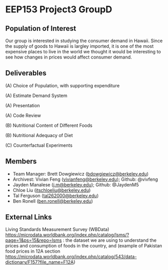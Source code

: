 # EEP153 Project3 GroupD

## Population of Interest 
Our group is interested in studying the consumer demand in Hawaii. Since the supply of goods to Hawaii is largley imported, it is one of the most expensive places to live in the world we thought it would be interesting to see how changes in prices would affect consumer demand. 

## Deliverables
(A) Choice of Population, with supporting expenditure 

(A) Estimate Demand System

(A) Presentation

(A) Code Review 

(B) Nutritional Content of Different Foods

(B) Nutritional Adequacy of Diet

(C) Counterfactual Experiments

## Members
- Team Manager: Brett Dowgiewicz (bdowgiewicz@berkeley.edu)
- Archivest: Vivian Feng (vivianfeng@berkeley.edu); Github: @vivfeng
- Jayden Manalese (j.m@berkeley.edu); Github: @JaydenM5
- Chloe Liu (itschloeliu@berkeley.edu)
- Tal Ferguson (tal262000@berkeley.edu)
- Ben Ronell (ben.ronell@berkeley.edu)

## External Links
Living Standards Measurement Survey (WBData) https://microdata.worldbank.org/index.php/catalog/lsms/?page=1&ps=15&repo=lsms : the dataset we are using to understand the prices and consumption of foods in the country, and (example of Pakistan food prices in 12A section https://microdata.worldbank.org/index.php/catalog/543/data-dictionary/F157?file_name=F12A)
